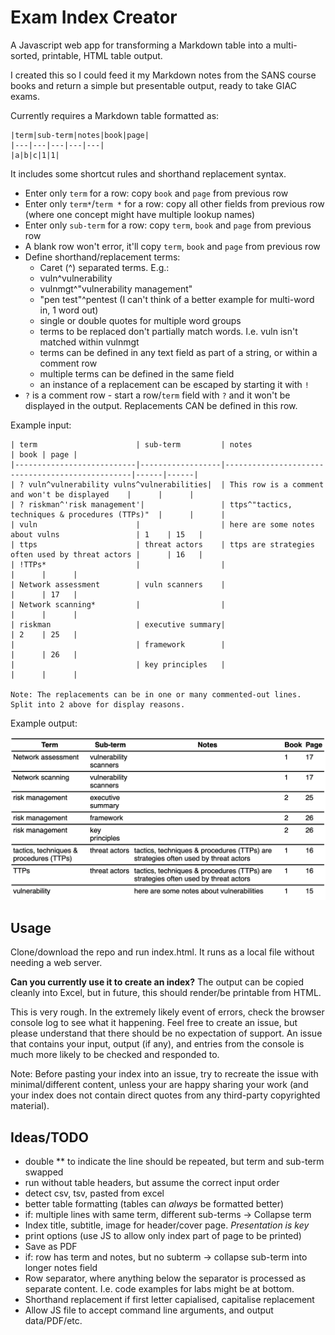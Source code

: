 # Exam Index Creator

A Javascript web app for transforming a Markdown table into a multi-sorted, printable, HTML table output.

I created this so I could feed it my Markdown notes from the SANS course books and return a simple but presentable output, ready to take GIAC exams.

Currently requires a Markdown table formatted as:

```
|term|sub-term|notes|book|page|
|---|---|---|---|---|
|a|b|c|1|1|
```

It includes some shortcut rules and shorthand replacement syntax.

- Enter only `term` for a row: copy `book` and `page` from previous row
- Enter only `term*`/`term *` for a row: copy all other fields from previous row (where one concept might have multiple lookup names)
- Enter only `sub-term` for a row: copy `term`, `book` and `page` from previous row
- A blank row won't error, it'll copy `term`, `book` and `page` from previous row
- Define shorthand/replacement terms:
  - Caret (^) separated terms. E.g.:
  - vuln^vulnerability
  - vulnmgt^"vulnerability management"
  - "pen test"^pentest (I can't think of a better example for multi-word in, 1 word out)
  - single or double quotes for multiple word groups
  - terms to be replaced don't partially match words. I.e. vuln isn't matched within vulnmgt
  - terms can be defined in any text field as part of a string, or within a comment row
  - multiple terms can be defined in the same field
  - an instance of a replacement can be escaped by starting it with `!`
- `?` is a comment row - start a row/`term` field with `?` and it won't be displayed in the output. Replacements CAN be defined in this row.

Example input:

```
| term                      | sub-term         | notes                                           | book | page |
|---------------------------|------------------|-------------------------------------------------|------|------|
| ? vuln^vulnerability vulns^vulnerabilities|  | This row is a comment and won't be displayed    |      |      |
| ? riskman^'risk management'|                 | ttps^"tactics, techniques & procedures (TTPs)"  |      |      |
| vuln                      |                  | here are some notes about vulns                 | 1    | 15   |
| ttps                      | threat actors    | ttps are strategies often used by threat actors |      | 16   |
| !TTPs*                    |                  |                                                 |      |      |
| Network assessment        | vuln scanners    |                                                 |      | 17   |
| Network scanning*         |                  |                                                 |      |      |
| riskman                   | executive summary|                                                 | 2    | 25   |
|                           | framework        |                                                 |      | 26   |
|                           | key principles   |                                                 |      |      |

Note: The replacements can be in one or many commented-out lines. Split into 2 above for display reasons.
```

Example output:

![screenshot showing the formatted output of the markdown table above](example-output.png)

## Usage

Clone/download the repo and run index.html. It runs as a local file without needing a web server.

**Can you currently use it to create an index?** The output can be copied cleanly into Excel, but in future, this should render/be printable from HTML.

This is very rough. In the extremely likely event of errors, check the browser console log to see what it happening. Feel free to create an issue, but please understand that there should be no expectation of support. An issue that contains your input, output (if any), and entries from the console is much more likely to be checked and responded to.

Note: Before pasting your index into an issue, try to recreate the issue with minimal/different content, unless your are happy sharing your work (and your index does not contain direct quotes from any third-party copyrighted material).

## Ideas/TODO

- double \*\* to indicate the line should be repeated, but term and sub-term swapped
- run without table headers, but assume the correct input order
- detect csv, tsv, pasted from excel
- better table formatting (tables can _always_ be formatted better)
- if: multiple lines with same term, different sub-terms -> Collapse term
- Index title, subtitle, image for header/cover page. _Presentation is key_
- print options (use JS to allow only index part of page to be printed)
- Save as PDF
- if: row has term and notes, but no subterm -> collapse sub-term into longer notes field
- Row separator, where anything below the separator is processed as separate content. I.e. code examples for labs might be at bottom.
- Shorthand replacement if first letter capialised, capitalise replacement
- Allow JS file to accept command line arguments, and output data/PDF/etc.
